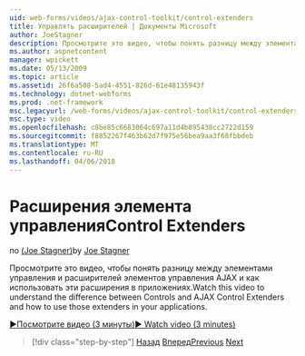 ```yaml
---
uid: web-forms/videos/ajax-control-toolkit/control-extenders
title: Управлять расширителей | Документы Microsoft
author: JoeStagner
description: Просмотрите это видео, чтобы понять разницу между элементами управления и расширителей элементов управления AJAX и как использовать эти расширения в приложениях.
ms.author: aspnetcontent
manager: wpickett
ms.date: 05/13/2009
ms.topic: article
ms.assetid: 26f6a508-5ad4-4551-826d-61e48135943f
ms.technology: dotnet-webforms
ms.prod: .net-framework
msc.legacyurl: /web-forms/videos/ajax-control-toolkit/control-extenders
msc.type: video
ms.openlocfilehash: c8be85c6683064c697a11d4b895438cc2722d159
ms.sourcegitcommit: f8852267f463b62d7f975e56bea9aa3f68fbbdeb
ms.translationtype: MT
ms.contentlocale: ru-RU
ms.lasthandoff: 04/06/2018
---
```

<a name="control-extenders"></a><span data-ttu-id="2fe6b-103">Расширения элемента управления</span><span class="sxs-lookup"><span data-stu-id="2fe6b-103">Control Extenders</span></span>
====================
<span data-ttu-id="2fe6b-104">по [(Joe Stagner)](https://github.com/JoeStagner)</span><span class="sxs-lookup"><span data-stu-id="2fe6b-104">by [Joe Stagner](https://github.com/JoeStagner)</span></span>

<span data-ttu-id="2fe6b-105">Просмотрите это видео, чтобы понять разницу между элементами управления и расширителей элементов управления AJAX и как использовать эти расширения в приложениях.</span><span class="sxs-lookup"><span data-stu-id="2fe6b-105">Watch this video to understand the difference between Controls and AJAX Control Extenders and how to use those extenders in your applications.</span></span>

[<span data-ttu-id="2fe6b-106">&#9654;Посмотрите видео (3 минуты)</span><span class="sxs-lookup"><span data-stu-id="2fe6b-106">&#9654; Watch video (3 minutes)</span></span>](https://channel9.msdn.com/Blogs/ASP-NET-Site-Videos/control-extenders)

> [!div class="step-by-step"]
> <span data-ttu-id="2fe6b-107">[Назад](utilize-the-ajax-rating-control-in-the-aspnet-toolkit.md)
> [Вперед](color-picker.md)</span><span class="sxs-lookup"><span data-stu-id="2fe6b-107">[Previous](utilize-the-ajax-rating-control-in-the-aspnet-toolkit.md)
[Next](color-picker.md)</span></span>
